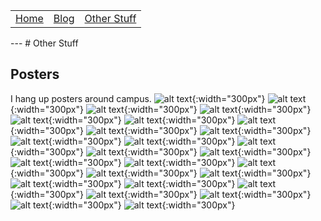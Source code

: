 
<table>
      <tr><td> <a href="/index.md">Home</a> </td><td><a href="/blog.md">Blog</a> </td><td><a href="/other_stuff.md">Other Stuff</a></td></tr>
</table>
---
# Other Stuff

## Posters
I hang up posters around campus.
![alt text](BedBear.png){:width="300px"} 
![alt text](beer_cheese.png){:width="300px"} 
![alt text](bread.png){:width="300px"} 
![alt text](december.png){:width="300px"} 
![alt text](DIY.png){:width="300px"} 
![alt text](driving.png){:width="300px"} 
![alt text](<EVENT ANIMAL.png>){:width="300px"} 
![alt text](<Finals flamingo.png>){:width="300px"} 
![alt text](fish.png){:width="300px"} 
![alt text](frog.png){:width="300px"} 
![alt text](hydron.png){:width="300px"} 
![alt text](hyena.png){:width="300px"} 
![alt text](hyena2.png){:width="300px"} 
![alt text](jay-z.png){:width="300px"} 
![alt text](leaf(share).png){:width="300px"} 
![alt text](long-leaf-pine.png){:width="300px"}
![alt text](mongoose-HERE.png){:width="300px"} 
![alt text](mongoose.png){:width="300px"} 
![alt text](november.png){:width="300px"} 
![alt text](october.png){:width="300px"} 
![alt text](pez-THICK.png){:width="300px"} 
![alt text](<Safe Sex Salamander.png>){:width="300px"} 
![alt text](seabass.png){:width="300px"} 
![alt text](spoky.png){:width="300px"} 
![alt text](<thumbnail_EOY Deer.png>){:width="300px"} 
![alt text](thumbnail_mechashark.png){:width="300px"}